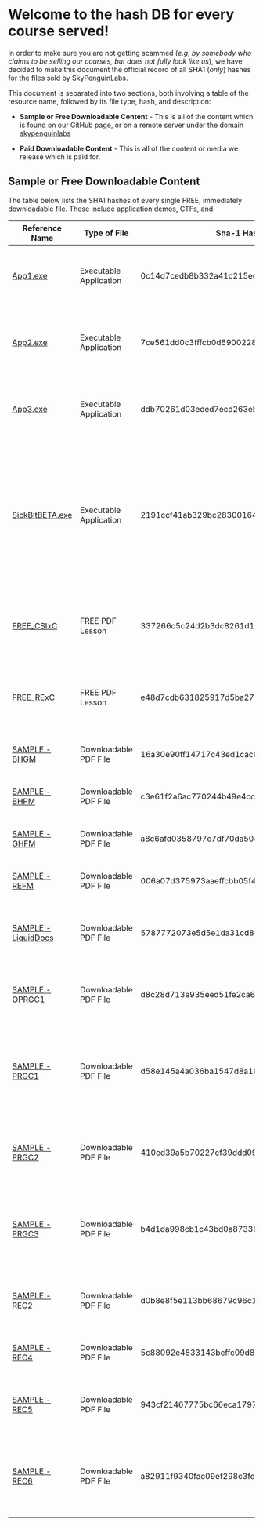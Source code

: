 # Welcome to the hash DB for every course served!

In order to make sure you are not getting scammed (*e.g, by somebody who claims to be selling our courses, but does not fully look like us*), we have decided to make this document the official record of all SHA1 (*only*) hashes for the files sold by SkyPenguinLabs.

This document is separated into two sections, both involving a table of the resource name, followed by its file type, hash, and description:

* **Sample or Free Downloadable Content** - This is all of the content which is found on our GitHub page, or on a remote server under the domain [skypenguinlabs](https://skypenguinlabs.wtf)

* **Paid Downloadable Content** - This is all of the content or media we release which is paid for. 


## Sample or Free Downloadable Content 
The table below lists the SHA1 hashes of every single FREE, immediately downloadable file. These include application demos, CTFs, and 

| Reference Name | Type of File  | Sha-1 Hash | Description of Hash Relation | 
| ------------- | ------------- | ---------- | ---------------------------- | 
| [App1.exe]()  | Executable Application | 0c14d7cedb8b332a41c215ec6d97d1fb0171739b | This hash resembles an ElectronJS application built for the PRGC3 course. 
| [App2.exe]()  | Executable Application | 7ce561dd0c3fffcb0d6900228ea970272f8d0af4 | This hash resmebles another ElectronJS application built for the PRGC3 course. 
| [App3.exe]()  | Executable Application | ddb70261d03eded7ecd263eb5719c8c45deb8ac1 | This is the FINAL hash of the PRGC3 app set. Another ElectronJS application 
| [SickBitBETA.exe]() | Executable Application | 2191ccf41ab329bc283001642f6b7903bb24f8a1 | This is the skeletal version of the SickBit CTF. An entire playground, GUI, Windows only application flooded with fun vulnerabilities. This demo was used for the REC6 course, how to analyze GUIs built fro Windows  
| [FREE_CSIxC](https://github.com/SkyPenguinLabs/SPL-CourseDemos/blob/main/Free_Lessons/CompSci/FREE_CSIxC%20-%20Steganography%20for%20Beginners%20(1).pdf) | FREE PDF Lesson | 337266c5c24d2b3dc8261d19e7b67dad548a21b6 | This lesson walked through steganography for those who have never heard of it in their lives! |
| [FREE_RExC](https://github.com/SkyPenguinLabs/SPL-CourseDemos/blob/main/Free_Lessons/RE/FREE_RExC%20-%20Knowing%20File%20Types%20in%20RE%20Helps%20You%2C%20Trust.....pdf) | FREE PDF Lesson | e48d7cdb631825917d5ba2791f62ddea37f8b22b | This was a full free lesson that walked people through the importance of file types during RE applications 
| [SAMPLE - BHGM]() | Downloadable PDF File | 16a30e90ff14717c43ed1cac8f5602f0302f0df2 | Hash of the Black Hat Go Manual SAMPLE document
| [SAMPLE - BHPM]() | Downloadable PDF File | c3e61f2a6ac770244b49e4cc3043fdf7eabb53df | Black Hat Python Manual SAMPLE document hash 
| [SAMPLE - GHFM]() | Downloadable PDF File | a8c6afd0358797e7df70da50888709a8b49c11d4 | Game Hackers Field Manual SAMPLE document hash 
| [SAMPLE - REFM]() | Downloadable PDF File | 006a07d375973aaeffcbb05f44720db89add633a | Reverse Engineers Field Manual SAMPLE document hash 
| [SAMPLE - LiquidDocs]() | Downloadable PDF File | 5787772073e5d5e1da31cd8786d3d5fa876c340d | The sha1 hash of the contents inside of the demo LiquidDocs documentation  
| [SAMPLE - OPRGC1]() | Downloadable PDF File | d8c28d713e935eed51fe2ca6d743afe52785ae75 | The Sha1 hash for the proper offensive tooling & development intro course SAMPLE
| [SAMPLE - PRGC1]() | Downloadable PDF File | d58e145a4a036ba1547d8a180ec9c81f7718bf6f | The hash for the very first programming course SAMPLE released by SkyPenguinLabs on Golang modules for beginners 
| [SAMPLE - PRGC2]() | Downloadable PDF File | 410ed39a5b70227cf39ddd09ee2628964d249ca0 | The hash for the contents of the course SAMPLE of 'Learn how to utilize gos std lib to optimize applications' 
| [SAMPLE - PRGC3]() | Downloadable PDF File | b4d1da998cb1c43bd0a87338c62545cf1de395ef | Hash of the third programming course SAMPLE, which talks about how frontend validation shines in UX 
| [SAMPLE - REC2]() | Downloadable PDF File | d0b8e8f5e113bb68679c96c1f910be2a05c436d0 | How mathematics is applied to reverse engineering. Sample 
| [SAMPLE - REC4]() | Downloadable PDF File | 5c88092e4833143beffc09d8a10b59b1f1e2f9c2 | Time managing the reverse engineering process. Sample 
| [SAMPLE - REC5]() | Downloadable PDF File | 943cf21467775bc66eca17975d17c71b822f74ce | REC5 course demo, which speaks on using Golang for static analysis of ELF files 
| [SAMPLE - REC6]() | Downloadable PDF File | a82911f9340fac09ef298c3fe6e499f55dc3494a | REC6, teaches how to analyze GUI components built for x64, Windows. This is the hash for the demo 
